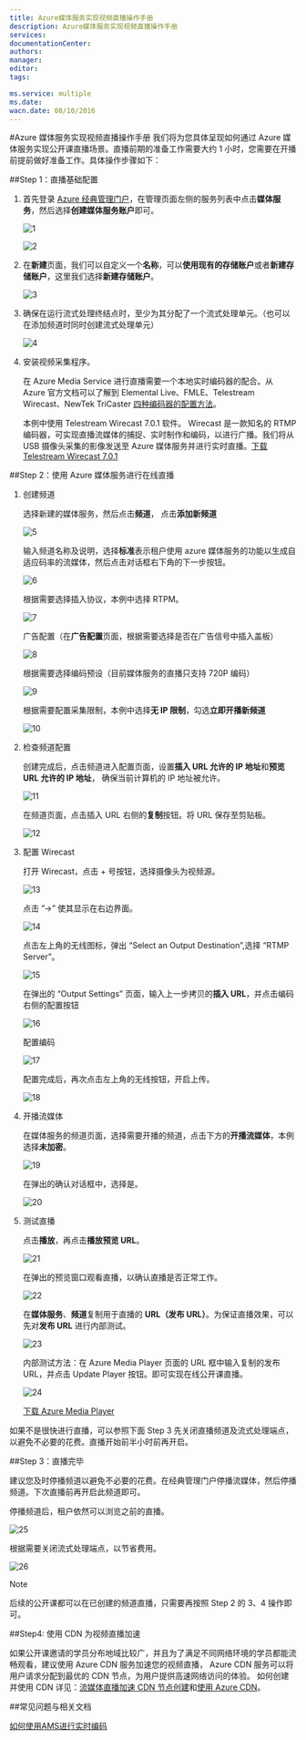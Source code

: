 ```yaml
---
title: Azure媒体服务实现视频直播操作手册
description: Azure媒体服务实现视频直播操作手册
services: 
documentationCenter: 
authors: 
manager: 
editor: 
tags: 

ms.service: multiple
ms.date: 
wacn.date: 08/10/2016
---
```


#Azure 媒体服务实现视频直播操作手册
我们将为您具体呈现如何通过 Azure 媒体服务实现公开课直播场景。直播前期的准备工作需要大约 1 小时，您需要在开播前提前做好准备工作。具体操作步骤如下：

##Step 1：直播基础配置

1. 首先登录 [Azure 经典管理门户](https://manage.windowsazure.cn/)，在管理页面左侧的服务列表中点击**媒体服务**，然后选择**创建媒体服务账户**即可。

    ![1](./media/azure-media-services-live-streaming/1.png)

    ![2](./media/azure-media-services-live-streaming/2.png)

2. 在**新建**页面，我们可以自定义一个**名称**，可以**使用现有的存储账户**或者**新建存储账户**，这里我们选择**新建存储账户**。 

    ![3](./media/azure-media-services-live-streaming/3.png)

3. 确保在运行流式处理终结点时，至少为其分配了一个流式处理单元。（也可以在添加频道时同时创建流式处理单元）

    ![4](./media/azure-media-services-live-streaming/4.png)

4. 安装视频采集程序。

    在 Azure Media Service 进行直播需要一个本地实时编码器的配合。从 Azure 官方文档可以了解到 Elemental Live、FMLE、Telestream Wirecast、NewTek TriCaster [四种编码器的配置方法](./media-services/media-services-live-encoders-overview.md)。

    本例中使用 Telestream Wirecast 7.0.1 软件。 Wirecast 是一款知名的 RTMP 编码器，可实现直播流媒体的捕捉、实时制作和编码，以进行广播。我们将从 USB 摄像头采集的影像发送至 Azure 媒体服务并进行实时直播。[下载 Telestream Wirecast 7.0.1](http://www.telestream.net/wirecast/overview.htm)

##Step 2：使用 Azure 媒体服务进行在线直播

1. 创建频道

    选择新建的媒体服务，然后点击**频道**， 点击**添加新频道**

    ![5](./media/azure-media-services-live-streaming/5.png)

    输入频道名称及说明，选择**标准**表示租户使用 azure 媒体服务的功能以生成自适应码率的流媒体，然后点击对话框右下角的下一步按钮。

    ![6](./media/azure-media-services-live-streaming/6.png)

    根据需要选择插入协议，本例中选择 RTPM。

    ![7](./media/azure-media-services-live-streaming/7.png)

    广告配置（在**广告配置**页面，根据需要选择是否在广告信号中插入盖板）

    ![8](./media/azure-media-services-live-streaming/8.png)

    根据需要选择编码预设（目前媒体服务的直播只支持 720P 编码）

    ![9](./media/azure-media-services-live-streaming/9.png)

    根据需要配置采集限制，本例中选择**无 IP 限制**，勾选**立即开播新频道**

    ![10](./media/azure-media-services-live-streaming/10.png)	

2. 检查频道配置

    创建完成后，点击频道进入配置页面，设置**插入 URL 允许的 IP 地址**和**预览 URL 允许的 IP 地址**， 确保当前计算机的 IP 地址被允许。 

    ![11](./media/azure-media-services-live-streaming/11.png)

    在频道页面，点击插入 URL 右侧的**复制**按钮。将 URL 保存至剪贴板。

    ![12](./media/azure-media-services-live-streaming/12.png)

3. 配置 Wirecast

    打开 Wirecast，点击 + 号按钮，选择摄像头为视频源。

    ![13](./media/azure-media-services-live-streaming/13.png)

    点击 ”→” 使其显示在右边界面。

    ![14](./media/azure-media-services-live-streaming/14.png)

    点击左上角的无线图标，弹出 “Select an Output Destination”,选择 “RTMP Server”。

    ![15](./media/azure-media-services-live-streaming/15.png)

    在弹出的 “Output Settings” 页面，输入上一步拷贝的**插入 URL**，并点击编码右侧的配置按钮

    ![16](./media/azure-media-services-live-streaming/16.png)

    配置编码

    ![17](./media/azure-media-services-live-streaming/17.png)

    配置完成后，再次点击左上角的无线按钮，开启上传。

    ![18](./media/azure-media-services-live-streaming/18.png)

4. 开播流媒体

    在媒体服务的频道页面，选择需要开播的频道，点击下方的**开播流媒体**，本例选择**未加密**。

    ![19](./media/azure-media-services-live-streaming/19.png)

    在弹出的确认对话框中，选择是。

    ![20](./media/azure-media-services-live-streaming/20.png)

5. 测试直播

    点击**播放**，再点击**播放预览 URL**。

    ![21](./media/azure-media-services-live-streaming/21.png)

    在弹出的预览窗口观看直播，以确认直播是否正常工作。

    ![22](./media/azure-media-services-live-streaming/22.png)

    在**媒体服务**、**频道**复制用于直播的 **URL（发布 URL）**。为保证直播效果，可以先对**发布 URL** 进行内部测试。

    ![23](./media/azure-media-services-live-streaming/23.png)

    内部测试方法：在 Azure Media Player 页面的 URL 框中输入复制的发布 URL，并点击 Update Player 按钮。即可实现在线公开课直播。

    ![24](./media/azure-media-services-live-streaming/24.png)

    [下载 Azure Media Player](http://ampdemo.azureedge.net/azuremediaplayer.html)

如果不是很快进行直播，可以参照下面 Step 3 先关闭直播频道及流式处理端点，以避免不必要的花费。直播开始前半小时前再开启。

##Step 3：直播完毕

建议您及时停播频道以避免不必要的花费。在经典管理门户停播流媒体，然后停播频道。下次直播前再开启此频道即可。

停播频道后，租户依然可以浏览之前的直播。

![25](./media/azure-media-services-live-streaming/25.png)

根据需要关闭流式处理端点，以节省费用。

![26](./media/azure-media-services-live-streaming/26.png)

>[!NOTE]
>后续的公开课都可以在已创建的频道直播，只需要再按照 Step 2 的 3、4 操作即可。

##Step4: 使用 CDN 为视频直播加速

如果公开课邀请的学员分布地域比较广，并且为了满足不同网络环境的学员都能流畅观看，建议使用 Azure CDN 服务加速您的视频直播， Azure CDN 服务可以将用户请求分配到最优的 CDN 节点，为用户提供高速网络访问的体验。 如何创建并使用 CDN 详见：[流媒体直播加速 CDN 节点创建](./cdn/cdn-how-to-create-LiveStreaming-CDN-endpoint.md)和[使用 Azure CDN](./cdn/cdn-how-to-use.md)。

##常见问题与相关文档

[如何使用AMS进行实时编码](./media-services/media-services-portal-creating-live-encoder-enabled-channel.md)